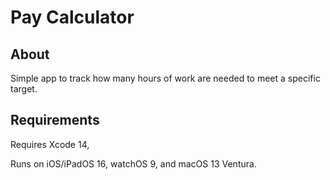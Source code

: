 # Pay Calculator

## About

Simple app to track how many hours of work are needed to meet a specific target. 

## Requirements

Requires Xcode 14,

Runs on iOS/iPadOS 16, watchOS 9, and macOS 13 Ventura.
